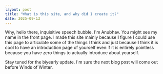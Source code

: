 ```yaml
---
layout: post
title: "What is this site, and why did I create it?"
date: 2025-09-13
---
```


Why, hello there, inquisitive speech bubble. I'm Anubhav. You might see my name in the front page. I made this site mainly because I figure I could use this page to articulate some of the things I think and just because I think it is cool to have an introduction page of yourself even if it is entirely pointless because you have zero things to actually introduce about yourself.

Stay tuned for the biyearly update. I'm sure the next blog post will come out before Winds of Winter.